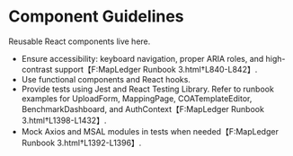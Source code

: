 # Component Guidelines

Reusable React components live here.

- Ensure accessibility: keyboard navigation, proper ARIA roles, and high-contrast support【F:MapLedger Runbook 3.html†L840-L842】.
- Use functional components and React hooks.
- Provide tests using Jest and React Testing Library. Refer to runbook examples for UploadForm, MappingPage, COATemplateEditor, BenchmarkDashboard, and AuthContext【F:MapLedger Runbook 3.html†L1398-L1432】.
- Mock Axios and MSAL modules in tests when needed【F:MapLedger Runbook 3.html†L1392-L1396】.
